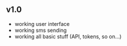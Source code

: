 ## v1.0

-   working user interface
-   working sms sending
-   working all basic stuff (API, tokens, so on...)